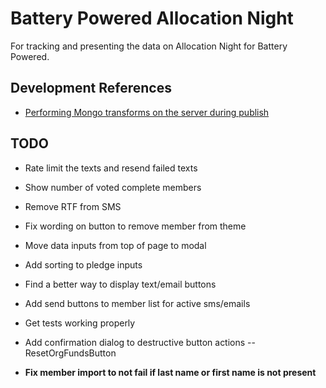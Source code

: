 # Battery Powered Allocation Night

For tracking and presenting the data on Allocation Night for Battery Powered.

## Development References

- [Performing Mongo transforms on the server during publish](https://stackoverflow.com/questions/18093560/meteor-collection-transform-is-it-done-on-the-server-or-on-the-client-or-it-de/28389143)

## TODO

- Rate limit the texts and resend failed texts
- Show number of voted complete members
- Remove RTF from SMS
- Fix wording on button to remove member from theme

- Move data inputs from top of page to modal
- Add sorting to pledge inputs
- Find a better way to display text/email buttons
- Add send buttons to member list for active sms/emails
- Get tests working properly
- Add confirmation dialog to destructive button actions
  -- ResetOrgFundsButton

- **Fix member import to not fail if last name or first name is not present**
